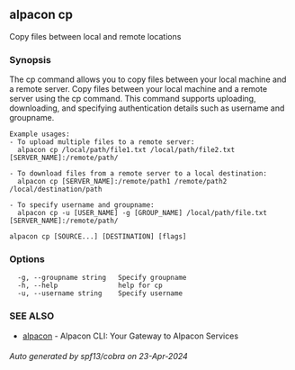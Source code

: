 ## alpacon cp

Copy files between local and remote locations

### Synopsis

The cp command allows you to copy files between your local machine and a remote server.
	Copy files between your local machine and a remote server using the cp command.
	This command supports uploading, downloading, and specifying authentication details
	such as username and groupname.
	
	Example usages:
	- To upload multiple files to a remote server:
	  alpacon cp /local/path/file1.txt /local/path/file2.txt [SERVER_NAME]:/remote/path/
	
	- To download files from a remote server to a local destination:
	  alpacon cp [SERVER_NAME]:/remote/path1 /remote/path2 /local/destination/path
	
	- To specify username and groupname:
	  alpacon cp -u [USER_NAME] -g [GROUP_NAME] /local/path/file.txt [SERVER_NAME]:/remote/path/
	

```
alpacon cp [SOURCE...] [DESTINATION] [flags]
```

### Options

```
  -g, --groupname string   Specify groupname
  -h, --help               help for cp
  -u, --username string    Specify username
```

### SEE ALSO

* [alpacon](alpacon.md)	 - Alpacon CLI: Your Gateway to Alpacon Services

###### Auto generated by spf13/cobra on 23-Apr-2024
